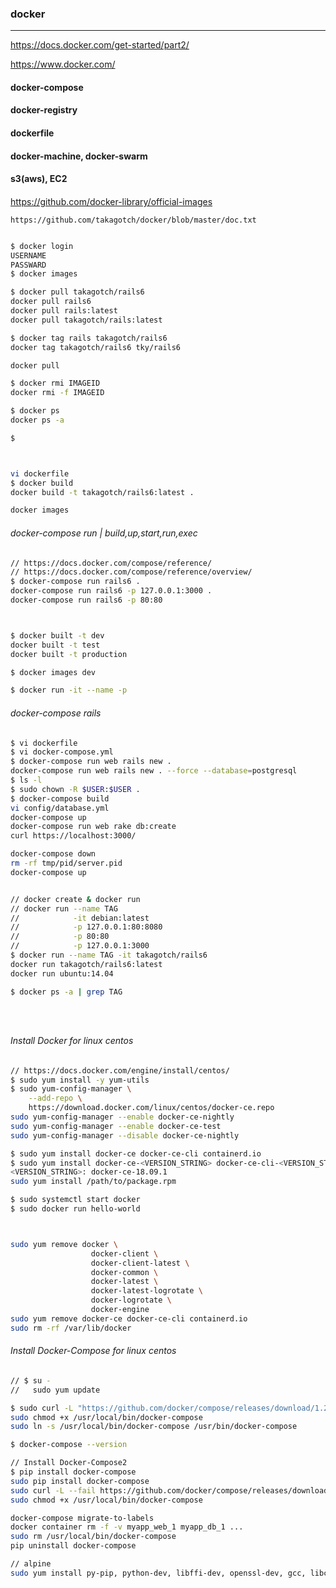 ### docker
---
https://docs.docker.com/get-started/part2/

https://www.docker.com/

#### docker-compose
#### docker-registry
#### dockerfile
#### docker-machine, docker-swarm
#### s3(aws), EC2

####
####

https://github.com/docker-library/official-images


```
https://github.com/takagotch/docker/blob/master/doc.txt

```

```sh
```

```sh
$ docker login
USERNAME
PASSWARD
$ docker images

$ docker pull takagotch/rails6
docker pull rails6
docker pull rails:latest
docker pull takagotch/rails:latest

$ docker tag rails takagotch/rails6
docker tag takagotch/rails6 tky/rails6

docker pull 

```

```sh
$ docker rmi IMAGEID
docker rmi -f IMAGEID

$ docker ps 
docker ps -a

$



```



```sh

```

```sh
vi dockerfile
$ docker build
docker build -t takagotch/rails6:latest .

docker images
```

###### docker-compose run | build,up,start,run,exec
```sh
// https://docs.docker.com/compose/reference/
// https://docs.docker.com/compose/reference/overview/
$ docker-compose run rails6 .
docker-compose run rails6 -p 127.0.0.1:3000 .
docker-compose run rails6 -p 80:80
```

```sh


$ docker built -t dev
docker built -t test
docker built -t production

$ docker images dev

$ docker run -it --name -p

```

###### docker-compose rails
```sh
$ vi dockerfile
$ vi docker-compose.yml
$ docker-compose run web rails new . 
docker-compose run web rails new . --force --database=postgresql
$ ls -l
$ sudo chown -R $USER:$USER .
$ docker-compose build
vi config/database.yml
docker-compose up
docker-compose run web rake db:create
curl https://localhost:3000/

docker-compose down
rm -rf tmp/pid/server.pid
docker-compose up
```

```sh

```


```sh
// docker create & docker run
// docker run --name TAG
//            -it debian:latest
//            -p 127.0.0.1:80:8080
//            -p 80:80
//            -p 127.0.0.1:3000
$ docker run --name TAG -it takagotch/rails6
docker run takagotch/rails6:latest
docker run ubuntu:14.04

$ docker ps -a | grep TAG


```

```

```

```

```

```

```

###### Install Docker for linux centos
```sh
// https://docs.docker.com/engine/install/centos/
$ sudo yum install -y yum-utils
$ sudo yum-config-manager \
    --add-repo \
    https://download.docker.com/linux/centos/docker-ce.repo
sudo yum-config-manager --enable docker-ce-nightly
sudo yum-config-manager --enable docker-ce-test
sudo yum-config-manager --disable docker-ce-nightly

$ sudo yum install docker-ce docker-ce-cli containerd.io
$ sudo yum install docker-ce-<VERSION_STRING> docker-ce-cli-<VERSION_STRING> containerd.io
<VERSION_STRING>: docker-ce-18.09.1
sudo yum install /path/to/package.rpm

$ sudo systemctl start docker
$ sudo docker run hello-world



sudo yum remove docker \
                  docker-client \
                  docker-client-latest \
                  docker-common \
                  docker-latest \
                  docker-latest-logrotate \
                  docker-logrotate \
                  docker-engine
sudo yum remove docker-ce docker-ce-cli containerd.io
sudo rm -rf /var/lib/docker

```

###### Install Docker-Compose for linux centos
```sh
// $ su -
//   sudo yum update

$ sudo curl -L "https://github.com/docker/compose/releases/download/1.26.2/docker-compose-$(uname -s)-$(uname -m)" -o /usr/local/bin/docker-compose
sudo chmod +x /usr/local/bin/docker-compose
sudo ln -s /usr/local/bin/docker-compose /usr/bin/docker-compose

$ docker-compose --version

// Install Docker-Compose2
$ pip install docker-compose
sudo pip install docker-compose
sudo curl -L --fail https://github.com/docker/compose/releases/download/1.26.2/run.sh -o /usr/local/bin/docker-compose
sudo chmod +x /usr/local/bin/docker-compose

docker-compose migrate-to-labels
docker container rm -f -v myapp_web_1 myapp_db_1 ...
sudo rm /usr/local/bin/docker-compose
pip uninstall docker-compose

// alpine
sudo yum install py-pip, python-dev, libffi-dev, openssl-dev, gcc, libc-dev, make
```

